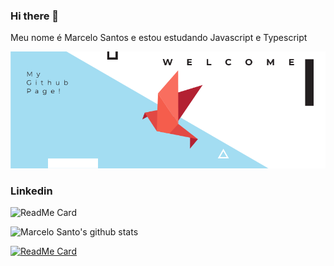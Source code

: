 ### Hi there 👋
 Meu nome é Marcelo Santos e estou estudando Javascript e Typescript

 ![Welcome](https://github.com/marcelosanto/marcelosanto/blob/master/github-profile-header.png?raw=true)
 
 ### Linkedin
 ![ReadMe Card](https://gen-qrcode.vercel.app/api?url=https:/www.linkedin.com/in/marcelo-rocha-90801b18)
 
 ![Marcelo Santo's github stats](https://github-readme-stats.vercel.app/api?username=marcelosanto&show_icons=true&theme=radical)

[![ReadMe Card](https://github-readme-stats.vercel.app/api/pin/?username=marcelosanto&repo=gen-qrcode)](https://github.com/marcelosanto/gen-qrcode)
 
<!--
**marcelosanto/marcelosanto** is a ✨ _special_ ✨ repository because its `README.md` (this file) appears on your GitHub profile.

Here are some ideas to get you started:

- 🔭 I’m currently working on ...
- 🌱 I’m currently learning ...
- 👯 I’m looking to collaborate on ...
- 🤔 I’m looking for help with ...
- 💬 Ask me about ...
- 📫 How to reach me: ...
- 😄 Pronouns: ...
- ⚡ Fun fact: ...
-->

